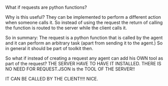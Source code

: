 What if requests are python functions?

Why is this useful? They can be implemented to perform a different action when someone calls it.
So instead of using the request the return of calling the function is routed to the server while the client calls it.

So in summary:
The request is a python function that is called by the agent and it can perform an arbitrary task (apart from sending it to the agent.) So in general it should be part of toolkit then.

So what if instead of creating a request any agent can add his OWN tool as part of the request? THE SERVER HAVE TO HAVE IT INSTALLED. THERE IS NO NEED FOR REQUEST.JSON is the TOOL OF THE SERVER!!

IT CAN BE CALLED BY THE CLIENT!!!! NICE.